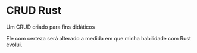 # CRUD Rust

Um CRUD criado para fins didáticos

Ele com certeza será alterado a medida em que minha habilidade com Rust evolui.
